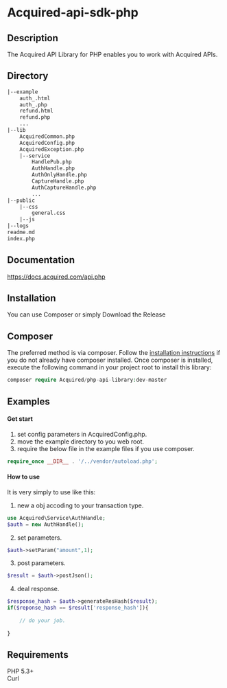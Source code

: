 # Acquired-api-sdk-php

## Description ##
The Acquired API Library for PHP enables you to work with Acquired APIs.

## Directory ##
```html
|--example  
    auth_.html
    auth_.php
    refund.html
    refund.php
    ...
|--lib  
    AcquiredCommon.php
    AcquiredConfig.php
    AcquiredException.php
    |--service
        HandlePub.php
        AuthHandle.php
        AuthOnlyHandle.php
        CaptureHandle.php
        AuthCaptureHandle.php
        ...
|--public  
    |--css
        general.css
    |--js
|--logs
readme.md  
index.php
``` 

## Documentation  ##
https://docs.acquired.com/api.php

## Installation ##
You can use Composer or simply Download the Release

## Composer ##
The preferred method is via composer. Follow the [installation instructions](https://getcomposer.org/doc/00-intro.md) if you do not already have composer installed.
Once composer is installed, execute the following command in your project root to install this library:

```php
composer require Acquired/php-api-library:dev-master
```

## Examples ##
#### Get start

1. set config parameters in AcquiredConfig.php.
2. move the example directory to you web root.
3. require the below file in the example files if you use composer.

```php
require_once __DIR__ . '/../vendor/autoload.php';
```

#### How to use
It is very simply to use like this:
1. new a obj accoding to your transaction type.
```php
use Acquired\Service\AuthHandle;
$auth = new AuthHandle();
```
2. set parameters.
```php
$auth->setParam("amount",1);
```
3. post parameters.
```php
$result = $auth->postJson();
```
4. deal response.
```php
$response_hash = $auth->generateResHash($result);
if($reponse_hash == $result['response_hash']){
    
    // do your job.
    
}
```

## Requirements

PHP 5.3+  
Curl
